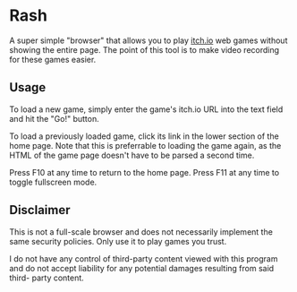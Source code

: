 # Rash

A super simple "browser" that allows you to play [itch.io](https://itch.io)
web games without showing the entire page. The point of this tool is to make
video recording for these games easier.

## Usage

To load a new game, simply enter the game's itch.io URL into the text field and
hit the "Go!" button.

To load a previously loaded game, click its link in the lower section of the
home page. Note that this is preferrable to loading the game again, as the HTML
of the game page doesn't have to be parsed a second time.

Press F10 at any time to return to the home page. Press F11 at any time to
toggle fullscreen mode.

## Disclaimer

This is not a full-scale browser and does not necessarily implement the same
security policies. Only use it to play games you trust.

I do not have any control of third-party content viewed with this program and
do not accept liability for any potential damages resulting from said third-
party content.